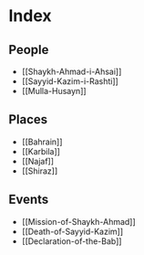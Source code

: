 # Index

## People
- [[Shaykh-Ahmad-i-Ahsai]]
- [[Sayyid-Kazim-i-Rashti]]
- [[Mulla-Husayn]]

## Places
- [[Bahrain]]
- [[Karbila]]
- [[Najaf]]
- [[Shiraz]]

## Events
- [[Mission-of-Shaykh-Ahmad]]
- [[Death-of-Sayyid-Kazim]]
- [[Declaration-of-the-Bab]]